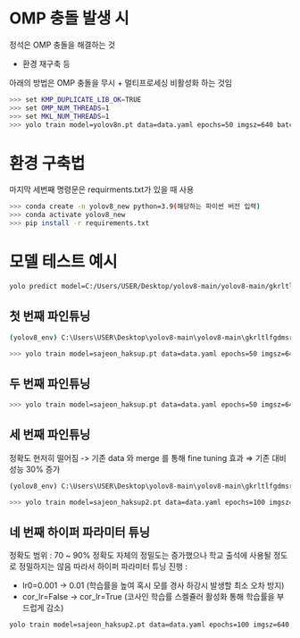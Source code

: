 # OMP 충돌 발생 시

정석은 OMP 충돌을 해결하는 것
- 환경 재구축 등

아래의 방법은 OMP 충돌을 무시 + 멀티프로세싱 비활성화 하는 것임

```bash
>>> set KMP_DUPLICATE_LIB_OK=TRUE
>>> set OMP_NUM_THREADS=1
>>> set MKL_NUM_THREADS=1
>>> yolo train model=yolov8n.pt data=data.yaml epochs=50 imgsz=640 batch=16 workers=0
```

# 환경 구축법
마지막 세번째 명령문은 requirments.txt가 있을 때 사용
```bash
>>> conda create -n yolov8_new python=3.9(해당하는 파이썬 버전 입력)
>>> conda activate yolov8_new
>>> pip install -r requirements.txt
```


# 모델 테스트 예시
```bash
yolo predict model=C:/Users/USER/Desktop/yolov8-main/yolov8-main/gkrltlfgdmsrj.v1i.yolov8.copy1/runs/detect/train/weights/best.pt source="C:/Users/USER/Desktop/yolov8-main/yolov8-main/gkrltlfgdmsrj.v1i.yolov8.copy1/test_video_0.mp4" imgsz=640 save=True conf=0.5 show=True
```

## 첫 번째 파인튜닝
```bash
(yolov8_env) C:\Users\USER\Desktop\yolov8-main\yolov8-main\gkrltlfgdmsrj.v1i.yolov8.copy

>>> yolo train model=sajeon_haksup.pt data=data.yaml epochs=50 imgsz=640 batch=16 pretrained=True lr0=0.001
```

##  두 번째 파인튜닝
```bash
>>> yolo train model=sajeon_haksup.pt data=data.yaml epochs=50 imgsz=640 batch=16 pretrained=True lr0=0.001 freeze=10
```

## 세 번째 파인튜닝
정확도 현저히 떨어짐 -> 기존 data 와 merge 를 통해 fine tuning
효과 $\Rightarrow$ 기존 대비 성능 30% 증가
```bash
(yolov8_env) C:\Users\USER\Desktop\yolov8-main\yolov8-main\gkrltlfgdmsrj.v1i.yolov8.copy1>

>>> yolo train model=sajeon_haksup2.pt data=data.yaml epochs=100 imgsz=640 batch=16 pretrained=True lr0=0.001 freeze=10
```

## 네 번째 하이퍼 파라미터 튜닝
정확도 범위 : 70 ~ 90%
정확도 자체의 정밀도는 증가했으나 학교 출석에 사용될 정도로 정밀하지는 않음
따라서 하이퍼 파라미터 튜닝 진행 : 
- lr0=0.001 $\rightarrow$ 0.01 (학습률을 높여 혹시 모를 경사 하강시 발생할 최소 오차 방지)
- cor_lr=False $\rightarrow$ cor_lr=True (코사인 학습률 스켈쥴러 활성화 통해 학습률을 부드럽게 감소)
```bash
yolo train model=sajeon_haksup2.pt data=data.yaml epochs=100 imgsz=640 batch=16 pretrained=True lr0=0.01 freeze=10 cos_lr=True
```

